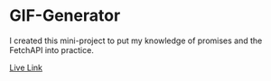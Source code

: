 # GIF-Generator

I created this mini-project to put my knowledge of promises and the FetchAPI into practice.

[Live Link](https://kaushikom.github.io/GIF-Generator/)
